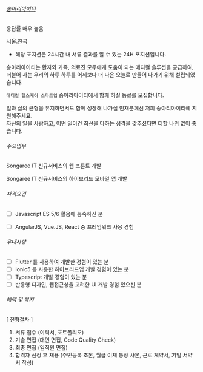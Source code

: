 

###### [송아리아이티](https://www.wanted.co.kr/company/11040)

응답률 매우 높음

서울.한국


* 해당 포지션은 24시간 내 서류 결과를 알 수 있는 24H 포지션입니다.  
  
송아리아이티는 환자와 가족, 의료진 모두에게 도움이 되는 메디컬 솔루션을 공급하여, 더불어 사는 우리의 하루 하루를 어제보다 더 나은 오늘로 만들어 나가기 위해 설립되었습니다.  
  
`메디컬 헬스케어 스타트업` 송아리아이티에서 함께 하실 동료를 모집합니다.  
  
일과 삶의 균형을 유지하면서도 함께 성장해 나가실 인재분께선 저희 송아리아이티에 지원해주세요.  
자신의 일을 사랑하고, 어떤 일이건 최선을 다하는 성격을 갖추셨다면 더할 나위 없이 좋습니다.

###### 주요업무

Songaree IT 신규서비스의 웹 프론트 개발  
  
Songaree IT 신규서비스의 하이브리드 모바일 앱 개발

###### 자격요건

- [ ] Javascript ES 5/6 활용에 능숙하신 분  
- [ ] AngularJS, Vue.JS, React 중 프레임워크 사용 경험


###### 우대사항

- [ ] Flutter 를 사용하여 개발한 경험이 있는 분  
- [ ] Ionic5 를 사용한 하이브리드앱 개발 경험이 있는 분  
- [ ] Typescript 개발 경험이 있는 분  
- [ ] 반응형 디자인, 웹접근성을 고려한 UI 개발 경험 있으신 분

###### 혜택 및 복지


  
[ 전형절차 ]  
1. 서류 접수 (이력서, 포트폴리오)  
2. 기술 면접 (대면 면접, Code Quality Check)  
3. 최종 면접 (임직원 면접)  
4. 합격자 선정 후 채용 (주민등록 초본, 월급 이체 통장 사본, 근로 계약서, 기밀 서약서 작성)